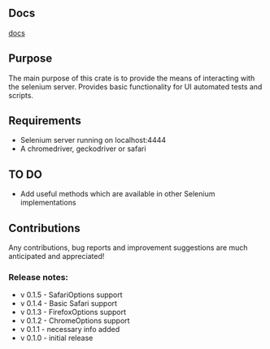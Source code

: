 ## Docs

[docs](https://docs.rs/selenium_webdriver/)

## Purpose

The main purpose of this crate is to provide the means of interacting with the selenium server.
Provides basic functionality for UI automated tests and scripts.

## Requirements

* Selenium server running on localhost:4444
* A chromedriver, geckodriver or safari

## TO DO

* Add useful methods which are available in other Selenium implementations

## Contributions
Any contributions, bug reports and improvement suggestions are much anticipated and appreciated!

### Release notes:
* v 0.1.5 - SafariOptions support
* v 0.1.4 - Basic Safari support
* v 0.1.3 - FirefoxOptions support
* v 0.1.2 - ChromeOptions support
* v 0.1.1 - necessary info added
* v 0.1.0 - initial release
